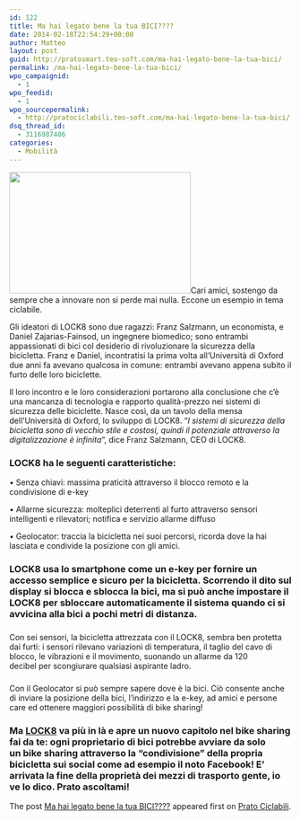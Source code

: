 ```yaml
---
id: 122
title: Ma hai legato bene la tua BICI????
date: 2014-02-18T22:54:29+00:00
author: Matteo
layout: post
guid: http://pratosmart.teo-soft.com/ma-hai-legato-bene-la-tua-bici/
permalink: /ma-hai-legato-bene-la-tua-bici/
wpo_campaignid:
  - 1
wpo_feedid:
  - 1
wpo_sourcepermalink:
  - http://pratociclabili.teo-soft.com/ma-hai-legato-bene-la-tua-bici/
dsq_thread_id:
  - 3116987486
categories:
  - Mobilità
---
```

<img class="alignleft" src="http://images.bwwstatic.com/columnpic6/FEAB2BC4-B212-8A13-43DDC63263340AEA.jpg" alt="" width="324" height="216" />Cari amici, sostengo da sempre che a innovare non si perde mai nulla. Eccone un esempio in tema ciclabile.

Gli ideatori di LOCK8 sono due ragazzi: Franz Salzmann, un economista, e Daniel Zajarias-Fainsod, un ingegnere biomedico; sono entrambi appassionati di bici col desiderio di rivoluzionare la sicurezza della bicicletta. Franz e Daniel, incontratisi la prima volta all’Università di Oxford due anni fa avevano qualcosa in comune: entrambi avevano appena subito il furto delle loro biciclette.

Il loro incontro e le loro considerazioni portarono alla conclusione che c’è una mancanza di tecnologia e rapporto qualità-prezzo nei sistemi di sicurezza delle biciclette. Nasce così, da un tavolo della mensa dell’Università di Oxford, lo sviluppo di LOCK8. “_I sistemi di sicurezza della bicicletta sono di vecchio stile e costosi, quindi il potenziale attraverso la digitalizzazione è infinita_“, dice Franz Salzmann, CEO di LOCK8.

### LOCK8 ha le seguenti caratteristiche:

• Senza chiavi: massima praticità attraverso il blocco remoto e la condivisione di e-key

• Allarme sicurezza: molteplici deterrenti al furto attraverso sensori intelligenti e rilevatori; notifica e servizio allarme diffuso

• Geolocator: traccia la bicicletta nei suoi percorsi, ricorda dove la hai lasciata e condivide la posizione con gli amici.

### LOCK8 usa lo smartphone come un e-key per fornire un accesso semplice e sicuro per la bicicletta. Scorrendo il dito sul display si blocca e sblocca la bici, ma si può anche impostare il LOCK8 per sbloccare automaticamente il sistema quando ci si avvicina alla bici a pochi metri di distanza.

### 

Con sei sensori, la bicicletta attrezzata con il LOCK8, sembra ben protetta dai furti: i sensori rilevano variazioni di temperatura, il taglio del cavo di blocco, le vibrazioni e il movimento, suonando un allarme da 120 decibel per scongiurare qualsiasi aspirante ladro.

### 

Con il Geolocator si può sempre sapere dove è la bici. Ciò consente anche di inviare la posizione della bici, l’indirizzo e la e-key, ad amici e persone care ed ottenere maggiori possibilità di bike sharing!

### 

### Ma <a href="http://lock8.me/" target="_blank">LOCK8</a> va più in là e apre un nuovo capitolo nel bike sharing fai da te: ogni proprietario di bici potrebbe avviare da solo un bike sharing attraverso la “condivisione” della propria bicicletta sui social come ad esempio il noto Facebook! E’ arrivata la fine della proprietà dei mezzi di trasporto gente, io ve lo dico. Prato ascoltami!

The post <a href="http://pratociclabili.teo-soft.com/ma-hai-legato-bene-la-tua-bici/" rel="nofollow">Ma hai legato bene la tua BICI????</a> appeared first on <a href="http://pratociclabili.teo-soft.com" rel="nofollow">Prato Ciclabili</a>.